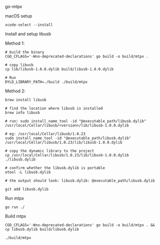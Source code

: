 go-mtpx



macOS setup

```shell script
xcode-select --install
```

Install and setup libusb

Method 1:
```shell script
# build the binary
CGO_CFLAGS='-Wno-deprecated-declarations' go build -o build/mtpx .

# copy libusb
cp lib/libusb-1.0.0.dylib build/libusb-1.0.0.dylib

# Run
DYLD_LIBRARY_PATH=./build ./build/mtpx
```

Method 2:
```shell script
brew install libusb

# find the location where libusb is installed
brew info libusb

# run: sudo install_name_tool -id "@executable_path/libusb.dylib" /usr/local/Cellar/libusb/<version>/lib/libusb-1.0.0.dylib

# eg: /usr/local/Cellar/libusb/1.0.23
sudo install_name_tool -id "@executable_path/libusb.dylib" /usr/local/Cellar/libusb/1.0.23/lib/libusb-1.0.0.dylib

# copy the dynamic library to the project
cp /usr/local/Cellar/libusb/1.0.23/lib/libusb-1.0.0.dylib ./libusb.dylib

# confirm whether the libusb.dylib is portable
otool -L libusb.dylib

# the output should look: libusb.dylib: @executable_path/libusb.dylib 

git add libusb.dylib
```

Run mtpx
```shell script
go run ./
```

Build mtpx
```shell script
CGO_CFLAGS='-Wno-deprecated-declarations' go build -o build/mtpx . && cp libusb.dylib build/libusb.dylib

./build/mtpx
```
